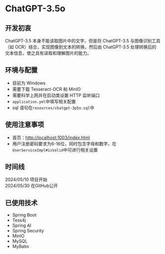 # ChatGPT-3.5o
## 开发初衷
ChatGPT-3.5 本身不能读取图片中的文字，但是将 ChatGPT-3.5 与图像识别工具（如 OCR）结合，实现图像到文本的转换，然后由 ChatGPT-3.5 处理转换后的文本信息，使之具有读取和理解图片的能力。  
## 环境与配置
- 目前为 Windows  
- 需要下载 Tesseract-OCR 和 MinIO
- 需要科学上网并在启动类设置 HTTP 监听端口
- `application.yml`中填写相关配置
- sql 语句在`resources/chatgpt-3p5o.sql`中
## 使用注意事项
- 首页：[http://localhost:1003/index.html](http://localhost:1003/index.html)
- 用户注册密码要求为6-16位，同时包含字母和数字，在`UserServiceImpl#isValid`中可进行相关设置
## 时间线
2024/05/10 项目开始  
2024/05/30 在GitHub公开
## 已使用技术
- Spring Boot
- Tess4j
- Spring AI
- Spring Security
- MinIO
- MySQL
- MyBatis
